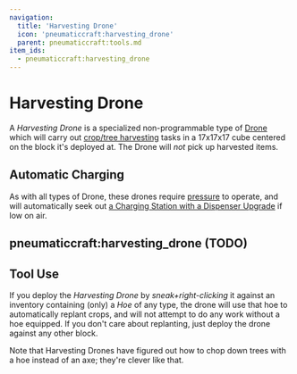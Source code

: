 ```yaml
---
navigation:
  title: 'Harvesting Drone'
  icon: 'pneumaticcraft:harvesting_drone'
  parent: pneumaticcraft:tools.md
item_ids:
  - pneumaticcraft:harvesting_drone
---
```


# Harvesting Drone

A _Harvesting Drone_ is a specialized non-programmable type of [Drone](./drone.md) which will carry out [crop/tree harvesting](../programming/harvest.md) tasks in a 17x17x17 cube centered on the block it's deployed at. The Drone will _not_ pick up harvested items.

## Automatic Charging

<ItemImage id="pneumaticcraft:charging_station" />

As with all types of Drone, these drones require [pressure](../base_concepts/pressure.md) to operate, and will automatically seek out [a Charging Station with a Dispenser Upgrade](./drone.md#charging) if low on air.

## pneumaticcraft:harvesting_drone (TODO)

<GameScene zoom={4}>
  <Entity id="pneumaticcraft:harvesting_drone" y={-0.3} />
</GameScene>

## Tool Use

If you deploy the _Harvesting Drone_ by _sneak+right-clicking_ it against an inventory containing (only) a _Hoe_ of any type, the drone will use that hoe to automatically replant crops, and will not attempt to do any work without a hoe equipped. If you don't care about replanting, just deploy the drone against any other block.

Note that Harvesting Drones have figured out how to chop down trees with a hoe instead of an axe; they're clever like that.

<Recipe id="pneumaticcraft:harvesting_drone" />

